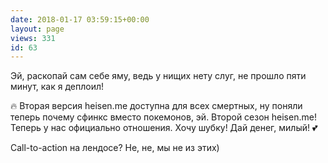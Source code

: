 ```yaml
---
date: 2018-01-17 03:59:15+00:00
layout: page
views: 331
id: 63
---
```


Эй, раскопай сам себе яму, ведь у нищих нету слуг, не прошло пяти минут, как я деплоил!

🔥 Вторая версия heisen.me доступна для всех смертных, ну поняли теперь почему сфинкс вместо покемонов, эй. Второй сезон heisen.me! Теперь у нас официально отношения. Хочу шубку! Дай денег, милый! 💕

Call-to-action на лендосе? Не, не, мы не из этих)


